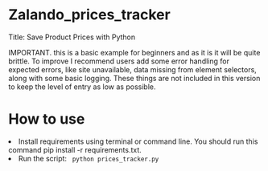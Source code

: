 # Zalando_prices_tracker
 Title: Save Product Prices with Python  

IMPORTANT. this is a basic example for beginners and as it is it will be quite brittle. To improve I recommend users add some error handling for expected errors, like site unavailable, data missing from element selectors, along with some basic logging. These things are not included in this version to keep the level of entry as low as possible. 

<h1>How to use</h1>
<li> Install requirements using terminal or command line. You should run this command pip install -r requirements.txt. </li>
<li> Run the script: <code> python prices_tracker.py </code> </li>
